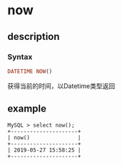 # now

## description

### Syntax

```Haskell
DATETIME NOW()
```

获得当前的时间，以Datetime类型返回

## example

```Plain Text
MySQL > select now();
+---------------------+
| now()               |
+---------------------+
| 2019-05-27 15:58:25 |
+---------------------+
```
